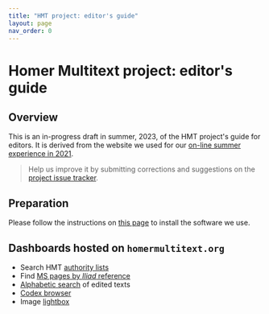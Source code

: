 ```yaml
---
title: "HMT project: editor's guide"
layout: page
nav_order: 0
---
```



# Homer Multitext project: editor's guide



## Overview

This is an in-progress draft in summer, 2023, of the HMT project's guide for editors.  It is derived from the website we used for our [on-line summer experience in 2021](https://homermultitext.github.io/hmt-se2021/).

> Help us improve it by submitting corrections and suggestions on the [project issue tracker](https://github.com/homermultitext/hmt-editors-guide/issues).

## Preparation

Please follow the instructions on  [this page](./tech/) to install the software we use. 


## Dashboards hosted on `homermultitext.org`


- Search HMT [authority lists](https://www.homermultitext.org/authlists/)
- Find [MS pages by *Iliad* reference](https://www.homermultitext.org/iliad-browser/)
- [Alphabetic search](https://www.homermultitext.org/alpha-search/) of edited texts
- [Codex browser](https://www.homermultitext.org/codex-browser/)
- Image [lightbox](https://www.homermultitext.org/lightbox/)
